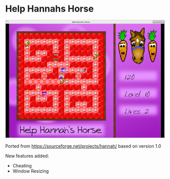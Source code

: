 # Help Hannahs Horse

![Help Hannahs Horse](/screenshots/game.png?raw=true "Help Hannahs Horse screen shot")

Ported from https://sourceforge.net/projects/hannah/
based on version 1.0

New features added:
 * Cheating
 * Window Resizing
